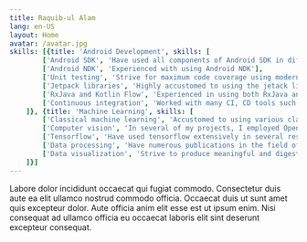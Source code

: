 ```yaml
---
title: Raquib-ul Alam
lang: en-US
layout: Home
avatar: /avatar.jpg
skills: [{title: 'Android Development', skills: [
        ['Android SDK', 'Have used all components of Android SDK in different projects'], 
        ['Android NDK', 'Experienced with using Android NDK'], 
        ['Unit testing', 'Strive for maximum code coverage using modern test-first development'],
        ['Jetpack libraries', 'Highly accustomed to using the jetack libraries'],
        ['RxJava and Kotlin Flow', 'Experienced in using both RxJava and Kotlin Flow in different projects'],
        ['Continuous integration', 'Worked with many CI, CD tools such as teamcity, bamboo, and bitbucket pipelines']
    ]}, {title: 'Machine Learning', skills: [
        ['Classical machine learning', 'Accustomed to using various classical machine learning algorithms in different projects'],
        ['Computer vision', 'In several of my projects, I employed OpenCV and traditional computer vision techniques in medical images'],
        ['Tensorflow', 'Have used tensorflow extensively in several research projects'],
        ['Data processing', 'Have numerous publications in the field of medical signal and image processing'],
        ['Data visualization', 'Strive to produce meaningful and digestable visualization of big data']
    ]}]
---
```


Labore dolor incididunt occaecat qui fugiat commodo. Consectetur duis aute ea elit ullamco nostrud commodo officia. Occaecat duis ut sunt amet quis excepteur dolor. Aute officia anim elit esse est ut ipsum enim. Nisi consequat ad ullamco officia eu occaecat laboris elit sint deserunt excepteur consequat.

<br/>